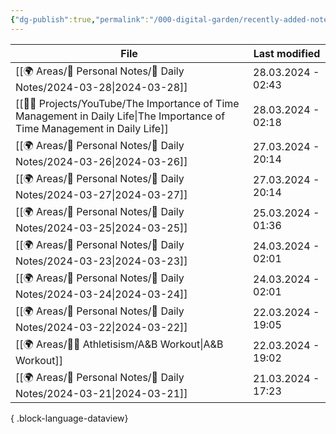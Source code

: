 ```yaml
---
{"dg-publish":true,"permalink":"/000-digital-garden/recently-added-notes/","dgPassFrontmatter":true,"noteIcon":"3","created":"2023-12-14T09:08:44.430+05:30","updated":"2023-12-14T09:12:52.432+05:30"}
---
```


| File                                                                                                                          | Last modified      |
| ----------------------------------------------------------------------------------------------------------------------------- | ------------------ |
| [[🌍 Areas/📧 Personal Notes/📓 Daily Notes/2024-03-28\|2024-03-28]]                                                       | 28.03.2024 - 02:43 |
| [[👷🏻 Projects/YouTube/The Importance of Time Management in Daily Life\|The Importance of Time Management in Daily Life]] | 28.03.2024 - 02:18 |
| [[🌍 Areas/📧 Personal Notes/📓 Daily Notes/2024-03-26\|2024-03-26]]                                                       | 27.03.2024 - 20:14 |
| [[🌍 Areas/📧 Personal Notes/📓 Daily Notes/2024-03-27\|2024-03-27]]                                                       | 27.03.2024 - 20:14 |
| [[🌍 Areas/📧 Personal Notes/📓 Daily Notes/2024-03-25\|2024-03-25]]                                                       | 25.03.2024 - 01:36 |
| [[🌍 Areas/📧 Personal Notes/📓 Daily Notes/2024-03-23\|2024-03-23]]                                                       | 24.03.2024 - 02:01 |
| [[🌍 Areas/📧 Personal Notes/📓 Daily Notes/2024-03-24\|2024-03-24]]                                                       | 24.03.2024 - 02:01 |
| [[🌍 Areas/📧 Personal Notes/📓 Daily Notes/2024-03-22\|2024-03-22]]                                                       | 22.03.2024 - 19:05 |
| [[🌍 Areas/💪🏼 Athletisism/A&B Workout\|A&B Workout]]                                                                     | 22.03.2024 - 19:02 |
| [[🌍 Areas/📧 Personal Notes/📓 Daily Notes/2024-03-21\|2024-03-21]]                                                       | 21.03.2024 - 17:23 |

{ .block-language-dataview}